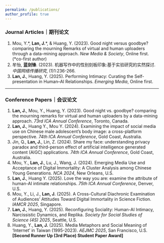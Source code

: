 ```yaml
---
permalink: /publications/
author_profile: true
---
```


### Journal Articles｜期刊论文

1.  Mou, Y.\*, **Lan, J.**\*, & Huang, Y. (2023). Good night versus goodbye? comparing the mourning Remarks of virtual and human uploaders through a data-mining approach. *New Media & Society*, Online first. (*co-first author)
2.  牟怡, **蓝剑锋**. (2023). 机器写作中的性别刻板印象:基于实验研究的实然探讨. *中国网络传播研究*, (1)1:236-266.
3.  **Lan, J.**, Huang, Y. (2025). Performing Intimacy: Curating the Self- presentation in Human–AI Relationships. *Emerging Media*, Online first.

---

### Conference Papers｜会议论文

1.  **Lan, J.**, Mou, Y., Huang, Y. (2023). Good night vs. goodbye? comparing the mourning remarks for virtual and human uploaders by a data-mining approach. *73rd ICA Annual Conference*, Toronto, Canada.
2.  **Lan, J.**, Huang Y., Mou Y. (2024). Examining the impact of social media use on Chinese male adolescent’s body image: a cross-platform perspective. *74th ICA Annual Conference*, Gold Coast, Australia.
3.  Jin, Q., **Lan, J.**, Lin, Z. (2024). Share my face: understanding privacy paradox and third-person effect of artificial intelligence generated content (AIGC) applications. *74th ICA Annual Conference*, Gold Coast, Australia.
4.  Mou, Y., **Lan, J.**, Lu, J., Wang, J. (2024). Emerging Media Use and Acceptance of Digital Immortality: A Cluster Analysis among Chinese Young Generations. *NCA 2024*, New Orleans, U.S.
5.  **Lan, J.**, Huang Y. (2025). Love the way you are: examine the attribute of human-AI intimate relationships. *75th ICA Annual Conference*, Denver, U.S.
6.  Mou, Y., Li, J., **Lan, J.** (2025). A Cross-Cultural Diachronic Examination of Audiences’ Attitudes Toward Digital Immortality in Science Fiction. *IAMCR 2025*, Singapore.
7.  **Lan, J.**, Huang, Y. (2025). Reconfiguring Sociality: Human-AI Intimacy, Narcissistic Dynamics, and Replika. *Society for Social Studies of Science (4S) 2025*, Seattle, U.S.
8.  Huang, Y., **Lan, J.** (2025). Media Metaphors and Social Meaning of ‘Internet’ in Taiwan (1995-2023). *AEJMC 2025*, San Francisco, U.S. **[Second Runner Up (3rd Place) Student Paper Award]**
